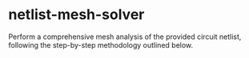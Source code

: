 # netlist-mesh-solver
Perform a comprehensive mesh analysis of the provided circuit netlist, following the step-by-step methodology outlined below.
